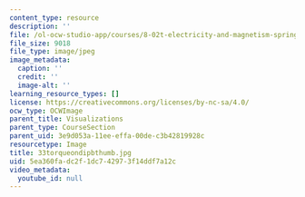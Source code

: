 ```yaml
---
content_type: resource
description: ''
file: /ol-ocw-studio-app/courses/8-02t-electricity-and-magnetism-spring-2005/5ea360fadc2f1dc742973f14ddf7a12c_33torqueondipbthumb.jpg
file_size: 9018
file_type: image/jpeg
image_metadata:
  caption: ''
  credit: ''
  image-alt: ''
learning_resource_types: []
license: https://creativecommons.org/licenses/by-nc-sa/4.0/
ocw_type: OCWImage
parent_title: Visualizations
parent_type: CourseSection
parent_uid: 3e9d053a-11ee-effa-00de-c3b42819928c
resourcetype: Image
title: 33torqueondipbthumb.jpg
uid: 5ea360fa-dc2f-1dc7-4297-3f14ddf7a12c
video_metadata:
  youtube_id: null
---
```

